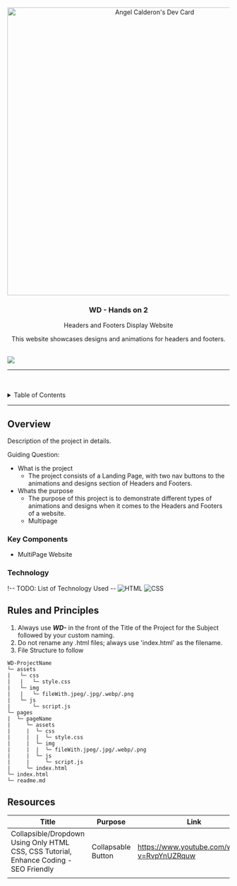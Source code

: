 <a name="readme-top">

<br/>

<br />
<div align="center">
  <a href="https://github.com/zyx-0314/">
  <!-- TODO: If you want to add logo or banner you can add it here -->
  <a href="https://app.daily.dev/ashiyel"><img src="https://api.daily.dev/devcards/v2/4oY6KBXmOnMAMIGrfsb8y.png?r=z6m&type=wide" width="652" alt="Angel Calderon's Dev Card"/></a>
  </a>
<!-- TODO: Change Title to the name of the title of your Project -->
  <h3 align="center">WD - Hands on 2 </h3>
  <p  align ="center"> Headers and Footers Display Website </p>
</div>
<!-- TODO: Make a short description -->
<div align="center">
This website showcases designs and animations for headers and footers. 
</div>

<br />

<!-- TODO: Change the zyx-0314 into your github username  -->
<!-- TODO: Change the WD-Template-Project into the same name of your folder -->
![](https://visit-counter.vercel.app/counter.png?page=Ashiyel/WD--Seatwork-3)

---

<br />
<br />

<!-- TODO: If you want to add more layers for your readme -->
<details>
  <summary>Table of Contents</summary>
  <ol>
    <li>
      <a href="#overview">Overview</a>
      <ol>
        <li>
          <a href="#key-components">Key Components</a>
        </li>
        <li>
          <a href="#technology">Technology</a>
        </li>
      </ol>
    </li>
    <li>
      <a href="#rules-and-principles">Rules and Principles</a>
    </li>
    <li>
      <a href="#resources">Resources</a>
    </li>
  </ol>
</details>

---

## Overview

<!-- TODO: To be changed -->
<!-- The following are just sample -->
Description of the project in details.

Guiding Question:
- What is the project
   - The project consists of a Landing Page, with two nav buttons to the animations and designs section of Headers and Footers. 
- Whats the purpose
   - The purpose of this project is to demonstrate different types of animations and designs when it comes to the Headers and Footers of a website.
   - Multipage

### Key Components
<!-- TODO: List of Key Components -->
<!-- The following are just sample -->
- MultiPage Website


### Technology
!-- TODO: List of Technology Used --
![HTML](https://img.shields.io/badge/HTML-E34F26?style=for-the-badge&logo=html5&logoColor=white)
![CSS](https://img.shields.io/badge/CSS-1572B6?style=for-the-badge&logo=css3&logoColor=white)

## Rules and Principles
1. Always use ***WD-*** in the front of the Title of the Project for the Subject followed by your custom naming.
2. Do not rename any .html files; always use 'index.html' as the filename.
3. File Structure to follow

```
WD-ProjectName
└─ assets
|   └─ css
|   |   └─ style.css
|   └─ img
|   |   └─ fileWith.jpeg/.jpg/.webp/.png
|   └─ js
|       └─ script.js
└─ pages
|  └─ pageName
|     └─ assets
|     |  └─ css
|     |  |  └─ style.css
|     |  └─ img
|     |  |  └─ fileWith.jpeg/.jpg/.webp/.png
|     |  └─ js
|     |     └─ script.js
|     └─ index.html
└─ index.html
└─ readme.md
```

## Resources
<!-- TODO: Add References -->
| Title | Purpose | Link |
|-|-|-|
| Collapsible/Dropdown Using Only HTML CSS, CSS Tutorial, Enhance Coding - SEO Friendly | Collapsable Button | https://www.youtube.com/watch?v=RvpYnUZRquw
| | | |
